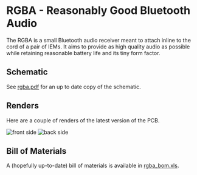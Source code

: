 # RGBA - Reasonably Good Bluetooth Audio

The RGBA is a small Bluetooth audio receiver meant to attach inline to the cord of
a pair of IEMs. It aims to provide as high quality audio as possible while retaining
reasonable battery life and its tiny form factor.

## Schematic

See [rgba.pdf](/rgba.pdf) for an up to date copy of the schematic.

## Renders

Here are a couple of renders of the latest version of the PCB.

![front side](https://i.imgur.com/iruL3f7.png)
![back side](https://i.imgur.com/y4aU4Yq.png)

## Bill of Materials

A (hopefully up-to-date) bill of materials is available in [rgba_bom.xls](/rgba_bom.xls).
